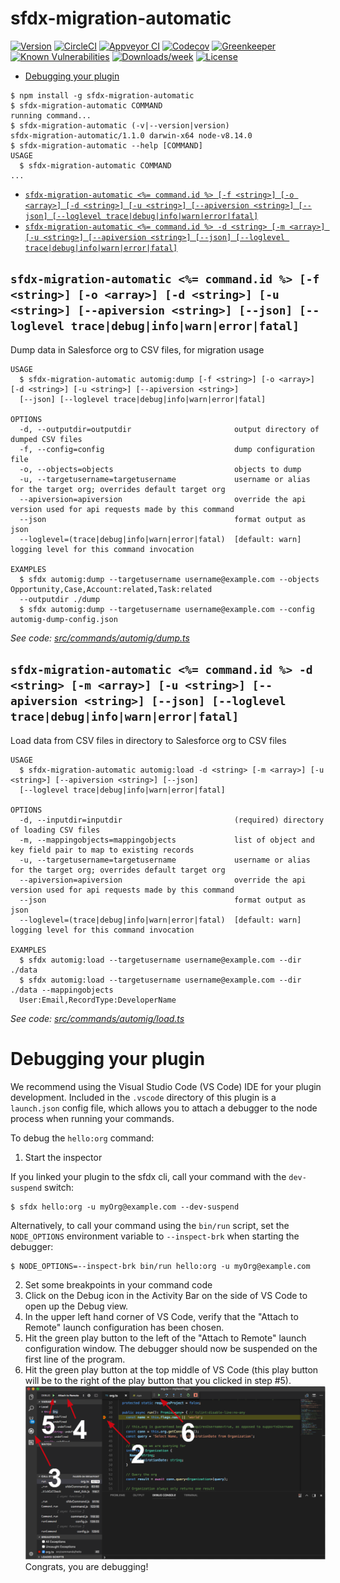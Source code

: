 sfdx-migration-automatic
========================



[![Version](https://img.shields.io/npm/v/sfdx-migration-automatic.svg)](https://npmjs.org/package/sfdx-migration-automatic)
[![CircleCI](https://circleci.com/gh/stomita/sfdx-migration-automatic/tree/master.svg?style=shield)](https://circleci.com/gh/stomita/sfdx-migration-automatic/tree/master)
[![Appveyor CI](https://ci.appveyor.com/api/projects/status/github/stomita/sfdx-migration-automatic?branch=master&svg=true)](https://ci.appveyor.com/project/heroku/sfdx-migration-automatic/branch/master)
[![Codecov](https://codecov.io/gh/stomita/sfdx-migration-automatic/branch/master/graph/badge.svg)](https://codecov.io/gh/stomita/sfdx-migration-automatic)
[![Greenkeeper](https://badges.greenkeeper.io/stomita/sfdx-migration-automatic.svg)](https://greenkeeper.io/)
[![Known Vulnerabilities](https://snyk.io/test/github/stomita/sfdx-migration-automatic/badge.svg)](https://snyk.io/test/github/stomita/sfdx-migration-automatic)
[![Downloads/week](https://img.shields.io/npm/dw/sfdx-migration-automatic.svg)](https://npmjs.org/package/sfdx-migration-automatic)
[![License](https://img.shields.io/npm/l/sfdx-migration-automatic.svg)](https://github.com/stomita/sfdx-migration-automatic/blob/master/package.json)

<!-- toc -->
* [Debugging your plugin](#debugging-your-plugin)
<!-- tocstop -->
<!-- install -->
<!-- usage -->
```sh-session
$ npm install -g sfdx-migration-automatic
$ sfdx-migration-automatic COMMAND
running command...
$ sfdx-migration-automatic (-v|--version|version)
sfdx-migration-automatic/1.1.0 darwin-x64 node-v8.14.0
$ sfdx-migration-automatic --help [COMMAND]
USAGE
  $ sfdx-migration-automatic COMMAND
...
```
<!-- usagestop -->
<!-- commands -->
* [`sfdx-migration-automatic <%= command.id %> [-f <string>] [-o <array>] [-d <string>] [-u <string>] [--apiversion <string>] [--json] [--loglevel trace|debug|info|warn|error|fatal]`](#sfdx-migration-automatic--commandid---f-string--o-array--d-string--u-string---apiversion-string---json---loglevel-tracedebuginfowarnerrorfatal)
* [`sfdx-migration-automatic <%= command.id %> -d <string> [-m <array>] [-u <string>] [--apiversion <string>] [--json] [--loglevel trace|debug|info|warn|error|fatal]`](#sfdx-migration-automatic--commandid---d-string--m-array--u-string---apiversion-string---json---loglevel-tracedebuginfowarnerrorfatal)

## `sfdx-migration-automatic <%= command.id %> [-f <string>] [-o <array>] [-d <string>] [-u <string>] [--apiversion <string>] [--json] [--loglevel trace|debug|info|warn|error|fatal]`

Dump data in Salesforce org to CSV files, for migration usage

```
USAGE
  $ sfdx-migration-automatic automig:dump [-f <string>] [-o <array>] [-d <string>] [-u <string>] [--apiversion <string>] 
  [--json] [--loglevel trace|debug|info|warn|error|fatal]

OPTIONS
  -d, --outputdir=outputdir                       output directory of dumped CSV files
  -f, --config=config                             dump configuration file
  -o, --objects=objects                           objects to dump
  -u, --targetusername=targetusername             username or alias for the target org; overrides default target org
  --apiversion=apiversion                         override the api version used for api requests made by this command
  --json                                          format output as json
  --loglevel=(trace|debug|info|warn|error|fatal)  [default: warn] logging level for this command invocation

EXAMPLES
  $ sfdx automig:dump --targetusername username@example.com --objects Opportunity,Case,Account:related,Task:related 
  --outputdir ./dump
  $ sfdx automig:dump --targetusername username@example.com --config automig-dump-config.json
```

_See code: [src/commands/automig/dump.ts](https://github.com/stomita/sfdx-migration-automatic/blob/v1.1.0/src/commands/automig/dump.ts)_

## `sfdx-migration-automatic <%= command.id %> -d <string> [-m <array>] [-u <string>] [--apiversion <string>] [--json] [--loglevel trace|debug|info|warn|error|fatal]`

Load data from CSV files in directory to Salesforce org to CSV files

```
USAGE
  $ sfdx-migration-automatic automig:load -d <string> [-m <array>] [-u <string>] [--apiversion <string>] [--json] 
  [--loglevel trace|debug|info|warn|error|fatal]

OPTIONS
  -d, --inputdir=inputdir                         (required) directory of loading CSV files
  -m, --mappingobjects=mappingobjects             list of object and key field pair to map to existing records
  -u, --targetusername=targetusername             username or alias for the target org; overrides default target org
  --apiversion=apiversion                         override the api version used for api requests made by this command
  --json                                          format output as json
  --loglevel=(trace|debug|info|warn|error|fatal)  [default: warn] logging level for this command invocation

EXAMPLES
  $ sfdx automig:load --targetusername username@example.com --dir ./data
  $ sfdx automig:load --targetusername username@example.com --dir ./data --mappingobjects 
  User:Email,RecordType:DeveloperName
```

_See code: [src/commands/automig/load.ts](https://github.com/stomita/sfdx-migration-automatic/blob/v1.1.0/src/commands/automig/load.ts)_
<!-- commandsstop -->
<!-- debugging-your-plugin -->
# Debugging your plugin
We recommend using the Visual Studio Code (VS Code) IDE for your plugin development. Included in the `.vscode` directory of this plugin is a `launch.json` config file, which allows you to attach a debugger to the node process when running your commands.

To debug the `hello:org` command: 
1. Start the inspector
  
If you linked your plugin to the sfdx cli, call your command with the `dev-suspend` switch: 
```sh-session
$ sfdx hello:org -u myOrg@example.com --dev-suspend
```
  
Alternatively, to call your command using the `bin/run` script, set the `NODE_OPTIONS` environment variable to `--inspect-brk` when starting the debugger:
```sh-session
$ NODE_OPTIONS=--inspect-brk bin/run hello:org -u myOrg@example.com
```

2. Set some breakpoints in your command code
3. Click on the Debug icon in the Activity Bar on the side of VS Code to open up the Debug view.
4. In the upper left hand corner of VS Code, verify that the "Attach to Remote" launch configuration has been chosen.
5. Hit the green play button to the left of the "Attach to Remote" launch configuration window. The debugger should now be suspended on the first line of the program. 
6. Hit the green play button at the top middle of VS Code (this play button will be to the right of the play button that you clicked in step #5).
<br><img src=".images/vscodeScreenshot.png" width="480" height="278"><br>
Congrats, you are debugging!
